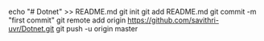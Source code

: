 echo "# Dotnet" >> README.md
git init
git add README.md
git commit -m "first commit"
git remote add origin https://github.com/savithri-uvr/Dotnet.git
git push -u origin master
